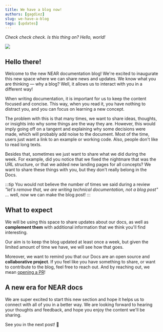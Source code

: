 ```yaml
---
title: We have a blog now!
authors: [gagdiez]
slug: we-have-a-blog
tags: [updates]
---
```


*Check check check. Is this thing on? Hello, world!*

<p><img src="/assets/images/protocol-b73c2a3ace3307226ee7eb2149ee432f.png" /></p>

<!-- truncate -->

## Hello there!
Welcome to the new NEAR documentation blog! We're excited to inaugurate this new space where we can share news and updates. We know what you are thinking — why a blog? Well, it allows us to interact with you in a different way!

When writing documentation, it is important for us to keep the content focused and concise. This way, when you read it, you have nothing to distract you, and you can focus on learning a new concept.

The problem with this is that many times, we want to share ideas, thoughts, or insights into why some things are the way they are. However, this would imply going off on a tangent and explaining why some decisions were made, which will probably add noise to the document. Most of the time, users just want a link to an example or working code. Also, people don't like to read long texts.

Besides that, sometimes we just want to share what we did during the week. For example, did you notice that we fixed the nightmare that was the URL structure, or that we added new landing pages for all concepts? We want to share these things with you, but they don't really belong in the Docs.

:::tip
You would not believe the number of times we said during a review _"let's remove that, we are writing technical documentation, not a blog post"_ ... well, now we can make the blog post!
:::

## What to expect

We will be using this space to share updates about our docs, as well as **complement them** with additional information that we think you'll find interesting.

Our aim is to keep the blog updated at least once a week, but given the limited amount of time we have, we will see how that goes.

Moreover, we want to remind you that our Docs are an open source and **collaborative project**. If you feel like you have something to share, or want to contribute to the blog, feel free to reach out. And by reaching out, we mean [opening a PR](https://github.com/near/docs/pulls)!

## A new era for NEAR docs

We are super excited to start this new section and hope it helps us to connect with all of you in a better way. We are looking forward to hearing your thoughts and feedback, and hope you enjoy the content we'll be sharing.

See you in the next post! 🚀
